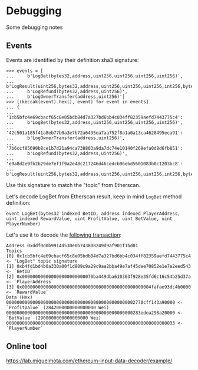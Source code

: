 # Debugging

Some debugging notes

## Events
Events are identified by their definition sha3 signature:
```
>>> events = [
...     b'LogBet(bytes32,address,uint256,uint256,uint256,uint256)',
...     b'LogResult(uint256,bytes32,address,uint256,uint256,uint256,int256,bytes32,uint256)',
...     b'LogRefund(bytes32,address,uint256)',
...     b'LogOwnerTransfer(address,uint256)']
>>> [(keccak(event).hex(), event) for event in events]
... {
... '1cb5bfc4e69cbacf65c8e05bdb84d7a327bd6bb4c034ff82359aefd7443775c4':
...     b'LogBet(bytes32,address,uint256,uint256,uint256,uint256)',
... '42c501a185f41a8eb77b0a3e7b72a6435ea7aa752f8a1a0a13ca4628495eca91':
...     b'LogOwnerTransfer(address,uint256)',
... '7b6ccf85690b8ce1b7d21a94ca738803a9da7dc74e10140f269efa0d8d6fb851':
...     b'LogRefund(bytes32,address,uint256)',
... 'e9a8d2e9fb2b29de7ef1f9a2e48c217246d46cedcb96ebd5601083b0c1203bc8':
...     b'LogResult(uint256,bytes32,address,uint256,uint256,uint256,int256,bytes32,uint256)'}
```
Use this signature to match the "topic" from Etherscan.

Let's decode LogBet from Etherscan result, keep in mind `LogBet` method definition:
```
event LogBet(bytes32 indexed BetID, address indexed PlayerAddress, uint indexed RewardValue, uint ProfitValue, uint BetValue, uint PlayerNumber)
```
Let's use it to decode the [following transaction](https://etherscan.io/tx/0xd63a4e50dce5232eba4b77b4f9a5fd5d4322633036fe0c015e51ed24dfc2c451#eventlog):
```
Address 0xddf0d0b9914d530e0b743808249d9af901f1bd01
Topics
[0] 0x1cb5bfc4e69cbacf65c8e05bdb84d7a327bd6bb4c034ff82359aefd7443775c4 <- "LogBet" topic signature
[1] 0xb4fd1bd4b0a330a00f1d809c9a29c9aa2bba49e7af45dee70852e1e7e2eed543 <- `BetID`
[2] 0x000000000000000000000000070ba449dba610303f928e35fd6c16c54b25d37a <- `PlayerAddress`
[3] 0x0000000000000000000000000000000000000000000000004fafae93dc4b0000 <- `RewardValue`
Data (Hex)
0000000000000000000000000000000000000000000000002770cff143a90000 <- `ProfitValue` (2842000000000000000 Wei)
000000000000000000000000000000000000000000000000283edea298a20000 <- `BetValue` (2900000000000000000 Wei)
0000000000000000000000000000000000000000000000000000000000000033 <- `PlayerNumber`
```

## Online tool
https://lab.miguelmota.com/ethereum-input-data-decoder/example/
